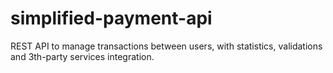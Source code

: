 # simplified-payment-api
REST API to manage transactions between users, with statistics, validations and 3th-party services integration.
